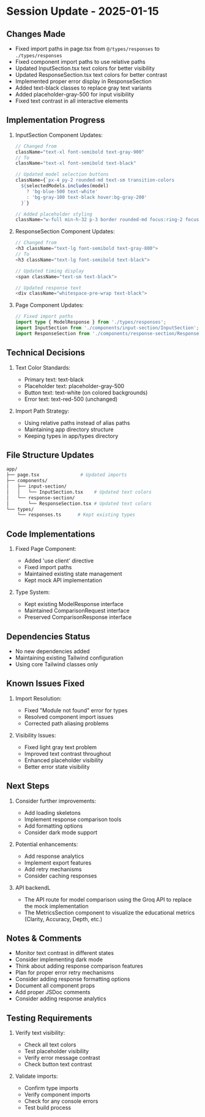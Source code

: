 # Session Update - 2025-01-15

## Changes Made
- Fixed import paths in page.tsx from `@/types/responses` to `./types/responses`
- Fixed component import paths to use relative paths
- Updated InputSection.tsx text colors for better visibility
- Updated ResponseSection.tsx text colors for better contrast
- Implemented proper error display in ResponseSection
- Added text-black classes to replace gray text variants
- Added placeholder-gray-500 for input visibility
- Fixed text contrast in all interactive elements

## Implementation Progress
1. InputSection Component Updates:
   ```typescript
   // Changed from
   className="text-xl font-semibold text-gray-900"
   // To
   className="text-xl font-semibold text-black"

   // Updated model selection buttons
   className={`px-4 py-2 rounded-md text-sm transition-colors
     ${selectedModels.includes(model)
       ? 'bg-blue-500 text-white'
       : 'bg-gray-100 text-black hover:bg-gray-200'
     }`}

   // Added placeholder styling
   className="w-full min-h-32 p-3 border rounded-md focus:ring-2 focus:ring-blue-500 focus:border-blue-500 text-black placeholder-gray-500"
   ```

2. ResponseSection Component Updates:
   ```typescript
   // Changed from
   <h3 className="text-lg font-semibold text-gray-800">
   // To
   <h3 className="text-lg font-semibold text-black">

   // Updated timing display
   <span className="text-sm text-black">

   // Updated response text
   <div className="whitespace-pre-wrap text-black">
   ```

3. Page Component Updates:
   ```typescript
   // Fixed import paths
   import type { ModelResponse } from './types/responses';
   import InputSection from './components/input-section/InputSection';
   import ResponseSection from './components/response-section/ResponseSection';
   ```

## Technical Decisions
1. Text Color Standards:
   - Primary text: text-black
   - Placeholder text: placeholder-gray-500
   - Button text: text-white (on colored backgrounds)
   - Error text: text-red-500 (unchanged)

2. Import Path Strategy:
   - Using relative paths instead of alias paths
   - Maintaining app directory structure
   - Keeping types in app/types directory

## File Structure Updates
```bash
app/
├── page.tsx               # Updated imports
├── components/
│   ├── input-section/
│   │   └── InputSection.tsx    # Updated text colors
│   └── response-section/
│       └── ResponseSection.tsx # Updated text colors
└── types/
    └── responses.ts      # Kept existing types
```

## Code Implementations
1. Fixed Page Component:
   - Added 'use client' directive
   - Fixed import paths
   - Maintained existing state management
   - Kept mock API implementation

2. Type System:
   - Kept existing ModelResponse interface
   - Maintained ComparisonRequest interface
   - Preserved ComparisonResponse interface

## Dependencies Status
- No new dependencies added
- Maintaining existing Tailwind configuration
- Using core Tailwind classes only

## Known Issues Fixed
1. Import Resolution:
   - Fixed "Module not found" error for types
   - Resolved component import issues
   - Corrected path aliasing problems

2. Visibility Issues:
   - Fixed light gray text problem
   - Improved text contrast throughout
   - Enhanced placeholder visibility
   - Better error state visibility

## Next Steps
1. Consider further improvements:
   - Add loading skeletons
   - Implement response comparison tools
   - Add formatting options
   - Consider dark mode support

2. Potential enhancements:
   - Add response analytics
   - Implement export features
   - Add retry mechanisms
   - Consider caching responses
3. API backendL
   - The API route for model comparison using the Groq API to replace the mock implementation
   - The MetricsSection component to visualize the educational metrics (Clarity, Accuracy, Depth, etc.)

## Notes & Comments
- Monitor text contrast in different states
- Consider implementing dark mode
- Think about adding response comparison features
- Plan for proper error retry mechanisms
- Consider adding response formatting options
- Document all component props
- Add proper JSDoc comments
- Consider adding response analytics


## Testing Requirements
1. Verify text visibility:
   - Check all text colors
   - Test placeholder visibility
   - Verify error message contrast
   - Check button text contrast

2. Validate imports:
   - Confirm type imports
   - Verify component imports
   - Check for any console errors
   - Test build process